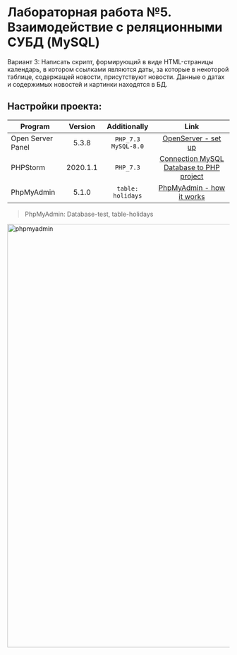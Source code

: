 # Лабораторная работа №5. Взаимодействие с реляционными СУБД (MySQL)
Вариант 3: Написать скрипт, формирующий в виде HTML-страницы календарь, в котором ссылками являются даты, за которые в некоторой таблице, содержащей новости, присутствуют новости. Данные о датах и содержимых новостей и картинки находятся в БД.

## Настройки проекта:
| Program          | Version            | Аdditionally          | Link         |
| -------------    |:------------------:| :--------------------:|:------------:|
| Open Server Panel| 5.3.8              | `PHP_7.3` `MySQL-8.0` |[OpenServer - set up](https://www.youtube.com/watch?v=wLiewr5nUiw)|
| PHPStorm         | 2020.1.1           |   `PHP_7.3`           |[Connection MySQL Database to PHP project](https://www.youtube.com/watch?v=O2m4jEiO8NM)              |
|PhpMyAdmin        | 5.1.0              | `table: holidays`     |[PhpMyAdmin - how it works](https://www.youtube.com/results?search_query=phpmyadmin+%D1%80%D0%B0%D0%B1%D0%BE%D1%82%D0%B0+open+server)  |

>PhpMyAdmin: Database-test, table-holidays
<img width="960" alt="phpmyadmin" src="https://user-images.githubusercontent.com/81465846/117067209-65a1ba80-ad32-11eb-9ffc-20566f6b4059.png">


